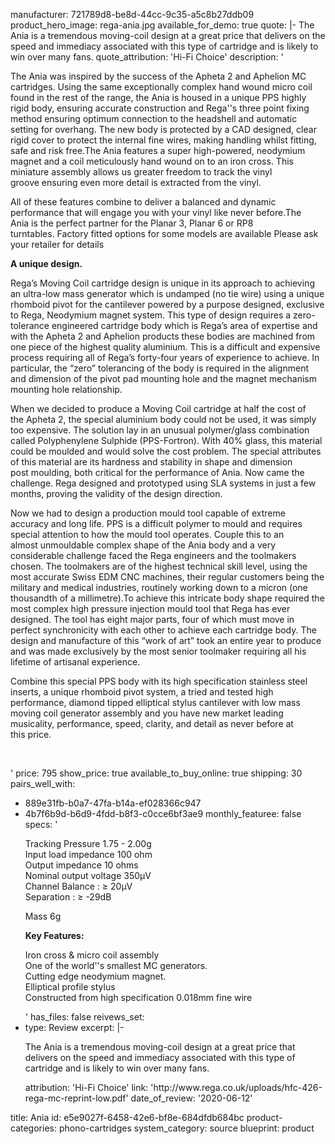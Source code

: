 manufacturer: 721789d8-be8d-44cc-9c35-a5c8b27ddb09
product_hero_image: rega-ania.jpg
available_for_demo: true
quote: |-
  The Ania is a tremendous moving-coil
  design at a great price that delivers on
  the speed and immediacy associated
  with this type of cartridge and is likely
  to win over many fans.
quote_attribution: 'Hi-Fi Choice'
description: '<p>The&nbsp;Ania was inspired by the success of the Apheta 2 and Aphelion MC cartridges. Using the same exceptionally complex hand wound micro coil found in the rest of the range, the Ania is housed in a unique PPS highly rigid body, ensuring accurate construction and&nbsp;Rega''s three point fixing method ensuring optimum connection to the headshell and automatic setting for overhang. The new body is&nbsp;protected by&nbsp;a CAD designed, clear rigid cover to protect the internal fine wires,&nbsp;making handling whilst fitting, safe and risk free.The Ania features a super high-powered, neodymium magnet&nbsp;and&nbsp;a coil meticulously hand wound on to an iron cross. This miniature assembly&nbsp;allows us&nbsp;greater freedom to track the vinyl groove&nbsp;ensuring even more detail is extracted from&nbsp;the vinyl.</p><p>All of these features combine to deliver&nbsp;a balanced and dynamic performance that will engage you with your vinyl like never before.The Ania&nbsp;is the perfect partner for the Planar 3, Planar 6 or&nbsp;RP8 turntables.&nbsp;Factory fitted options for some models are available Please ask your retailer for details</p><p><strong>A unique design.</strong></p><p>Rega’s Moving Coil cartridge design is unique in its approach to achieving an ultra-low mass generator which is undamped (no tie wire) using a unique rhomboid pivot for the cantilever powered by a purpose designed, exclusive to&nbsp;Rega,&nbsp;Neodymium magnet system. This type of design requires a zero-tolerance engineered cartridge body which is Rega’s area of expertise and with the&nbsp;Apheta&nbsp;2 and Aphelion products these bodies are machined from one piece of the highest quality&nbsp;aluminium. This is a difficult and expensive process requiring all of Rega’s forty-four years of experience to achieve. In particular, the “zero”&nbsp;tolerancing&nbsp;of the body is required in the alignment and dimension of the pivot pad mounting hole and the magnet mechanism mounting hole relationship.</p><p>When we decided to produce a Moving Coil cartridge at half the cost of the&nbsp;Apheta&nbsp;2, the special&nbsp;aluminium&nbsp;body could not be used, it was simply too expensive. The solution lay in an unusual polymer/glass combination called&nbsp;Polyphenylene&nbsp;Sulphide&nbsp;(PPS-Fortron). With 40% glass, this material could be&nbsp;moulded&nbsp;and would solve the cost problem. The special attributes of this material are its hardness and stability in shape and dimension post&nbsp;moulding,&nbsp;both critical for the performance of&nbsp;Ania. Now came the challenge.&nbsp;Rega&nbsp;designed and&nbsp;prototyped&nbsp;using SLA systems in just a few months, proving the validity of the design direction.</p><p>Now we had to design a production&nbsp;mould&nbsp;tool capable of extreme accuracy and long life. PPS is a difficult polymer to&nbsp;mould&nbsp;and requires special attention to how the&nbsp;mould&nbsp;tool operates. Couple this to an almost&nbsp;unmouldable complex shape of the&nbsp;Ania&nbsp;body and a very considerable challenge faced the&nbsp;Rega&nbsp;engineers and the toolmakers chosen. The toolmakers are of the highest technical skill level, using the most accurate Swiss&nbsp;EDM CNC machines, their regular customers being the military and medical industries, routinely working down to a micron (one thousandth of a&nbsp;millimetre).To achieve this intricate body shape required the most complex high pressure injection&nbsp;mould&nbsp;tool that&nbsp;Rega&nbsp;has ever designed. The tool has eight major parts, four of which must move in perfect&nbsp;synchronicity&nbsp;with each other to achieve each cartridge body. The design and manufacture of this “work of art” took an entire year to produce and was made exclusively by the most senior toolmaker requiring all his lifetime of artisanal experience.</p><p>Combine this special PPS body with its high specification stainless steel inserts, a unique rhomboid pivot system, a tried and tested high performance, diamond tipped elliptical stylus cantilever with low mass moving coil generator assembly and you have new market leading musicality,&nbsp;performance, speed, clarity, and detail as never before at this&nbsp;price.</p><p><br></p>'
price: 795
show_price: true
available_to_buy_online: true
shipping: 30
pairs_well_with:
  - 889e31fb-b0a7-47fa-b14a-ef028366c947
  - 4b7f6b9d-b6d9-4fdd-b8f3-c0cce6bf3ae9
monthly_featuree: false
specs: '<p>Tracking Pressure&nbsp;1.75 - 2.00g<br>Input load impedance&nbsp;100 ohm<br>Output impedance&nbsp;10 ohms<br>Nominal output voltage&nbsp;350μV<br>Channel Balance :&nbsp;≥&nbsp;20μV<br>Separation&nbsp;:&nbsp;≥&nbsp;-29dB</p><p>Mass 6g</p><p><strong>Key Features:</strong></p><p>Iron cross &amp; micro coil assembly<br>One of the world''s smallest MC generators.<br>Cutting edge neodymium magnet.<br>Elliptical&nbsp;profile stylus<br>Constructed from high specification 0.018mm fine wire</p>'
has_files: false
reivews_set:
  -
    type: Review
    excerpt: |-
      <p>The Ania is a tremendous moving-coil
      design at a great price that delivers on
      the speed and immediacy associated
      with this type of cartridge and is likely
      to win over many fans.&nbsp;</p>
    attribution: 'Hi-Fi Choice'
    link: 'http://www.rega.co.uk/uploads/hfc-426-rega-mc-reprint-low.pdf'
    date_of_review: '2020-06-12'
title: Ania
id: e5e9027f-6458-42e6-bf8e-684dfdb684bc
product-categories: phono-cartridges
system_category: source
blueprint: product
